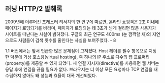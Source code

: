 ## 러닝 HTTP/2 발췌록

2009년에 이루어진 포레스터 리서치의 한 연구에 따르면, 온라인 쇼핑객은 2초 이내에 페이지가 로딩되기를 바라며, 페이지가 로딩되는 데 3초가 넘게 걸리면 많은 사용자가 사이트를 떠난다는 사실이 밝혀졌다. 구글의 최근 연구도 400ms (눈 깜짝할 새)의 지연으로도 사람들이 검색 횟수를 줄인다는 사실을 보여주었다. - 8



1.1 버전에서는 앞서 언급한 많은 문제점이 고쳐졌다. Host 헤더를 필수 항목으로 지정한 덕분에 가상 호스팅(virtual hosting), 즉 하나의 IP 주소로 다수의 웹 프로퍼티(property)를 제공할 수 있게 되었다. 새 연결 지시자(directive)를 사용하면 웹 서버는 응답 후에 연결을 끊을 필요가 없다. 브라우저는 더 이상 모든 요청마다 TCP 연결을 재수립하지 않아도 돼 성능과 효율이 대폭 개선되었다.
